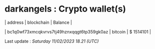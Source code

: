 # darkangels : Crypto wallet(s)



| address | blockchain | Balance |

| bc1q0wf73xmcqkvrvs7tj49hznxqqgt6tp359gk0az | bitcoin | $ 1514101 | 



Last update : _Saturday 11/02/2023 18.21 (UTC)_ 



